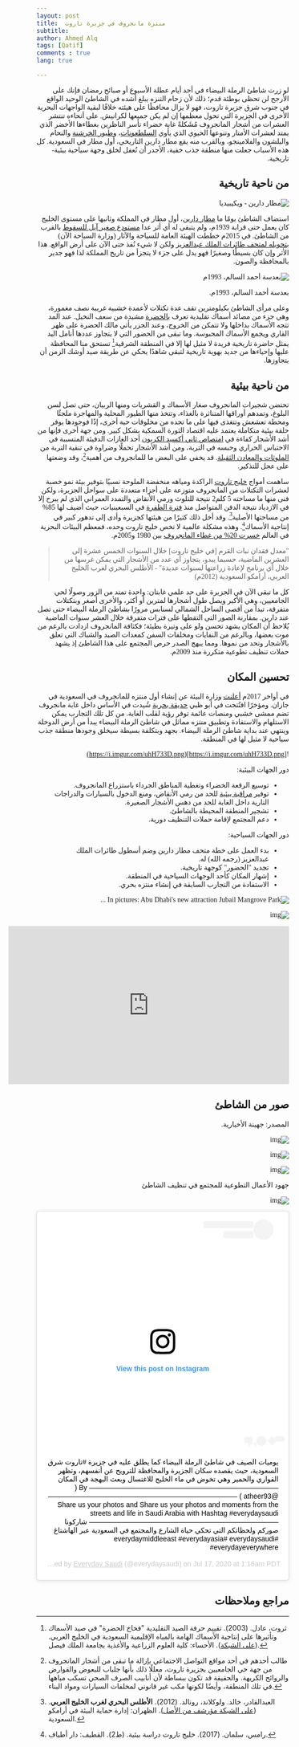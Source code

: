 ```yaml
---
layout: post
title:  منتزة مانجروف في جزيرة تاروت
subtitle: 
author: Ahmed Alq
tags: [Qatif]
comments : true
lang: true

---
```


<div dir="rtl" style="font-family: 'Amiri', serif;" markdown="1">



لو زرت شاطئ الرملة البيضاء في أحد أيام عطلة الأسبوع أو صبائح رمضان فإنك على الأرجح لن تحظى بوطئة قدم؛ ذلك لأن زحام التنزه يبلغ أشده في الشاطئ الوحيد الواقع في جنوب شرق جزيرة تاروت، فهو لا يزال محافظًا على هيئته خلافًا لبقية الواجهات البحرية الأخرى في الجزيرة التي تحول معظمها إن لم يكن جميعها لكرانيش. على أنحاءه تنتشر العشرات من أشجار المانجروف مُشَكلةً غابة خضراء تأسر الناظرين بغطاءها الأخضر الذي يمتد لعشرات الأمتار وتنوعها الحيوي الذي يأوي [السلطعونات](https://ar.wikipedia.org/wiki/%D8%B3%D8%B1%D8%B7%D8%A7%D9%86_%D8%A3%D8%B2%D8%B1%D9%82_%D8%B3%D8%A7%D8%A8%D8%AD)، و[طيور الخرشنة](https://ar.wikipedia.org/wiki/%D8%AE%D8%B1%D8%B4%D9%86%D8%A7%D9%88%D8%A7%D8%AA) والنحام والبلشون والفلامينجو، وبالقرب منه يقع مطار دارين التاريخي، أول مطار في السعودية.  كل هذه الأسباب جعلت منها منطقة جذب خفية، الأجدر أن تُعفل لخلق وجهة سياحية بيئية-تاريخية.



## من ناحية تاريخية

![مطار دارين - ويكيبيديا](https://upload.wikimedia.org/wikipedia/commons/thumb/b/b4/%D8%AE%D9%84%D9%81_%D9%85%D8%B7%D8%A7%D8%B1_%D8%AF%D8%A7%D8%B1%D9%8A%D9%862.jpg/300px-%D8%AE%D9%84%D9%81_%D9%85%D8%B7%D8%A7%D8%B1_%D8%AF%D8%A7%D8%B1%D9%8A%D9%862.jpg)

استضاف الشاطئ يومًا ما [مطار دارين](https://ar.wikipedia.org/wiki/%D9%85%D8%B7%D8%A7%D8%B1_%D8%AF%D8%A7%D8%B1%D9%8A%D9%86)، أول مطار في المملكة وثانيها على مستوى الخليج كان يعمل حتى قرابة 1939م، ولم يتبقى له أي أثر عدا [مستودع صغير آيل للسقوط](http://www.alyaum.com/article/4039296) بالقرب من الشاطئ. في 2015م خططت الهيئة العامة للسياحة والآثار (وزارة السياحة الآن) [بتحويله لمتحف طائرات الملك عبدالعزيز](https://www.alyaum.com/articles/979638/%D8%A7%D9%84%D9%85%D9%85%D9%84%D9%83%D8%A9-%D8%A7%D9%84%D9%8A%D9%88%D9%85/-%D8%AC%D9%88%D9%84%D8%A9-%D9%85%D8%B3%D8%A4%D9%88%D9%84%D9%8A-%D9%87%D9%8A%D8%A6%D8%A9-%D8%A7%D9%84%D8%B3%D9%8A%D8%A7%D8%AD%D8%A9-%D9%81%D9%8A-%D8%A7%D9%84%D9%85%D9%88%D9%82%D8%B9) ولكن لا شيء نُفذ حتى الآن على أرض الواقع. هذا الأثر وإن كان بسيطًا وصغيرًا فهو يدل على جزء لا يتجزأ من تاريخ المملكة لذا فهو جدير بالمحافظة والصون. 

![بعدسة أحمد السالم، 1993م](https://upload.wikimedia.org/wikipedia/commons/6/6a/Ahmed_Al_Salem_1993_6.jpg)

بعدسة أحمد السالم، 1993م.



وعلى مرأى الشاطئ بكيلومترين تقف عدة تكتلات لأعمدة خشبية غريبة نصف مغمورة، وهي جزء من مصائد أسماك تقليدية تعرف [بالحضرة](https://www.spa.gov.sa/2037706) مشيدة من سعف النخيل. عند المد تتجه الأسماك بداخلها ولا تتمكن من الخروج، وعند الجزر يأتي مالك الحضرة على ظهر القاري ويجمع الأسماك المحبوسة. وما تبقى من الحضور التي لا يتجاوز عددها أنامل اليد يمثل حاضرة تاريخية فريدة لا مثيل لها إلا في المنطقة الشرقية[^4] تستحق منا المحافظة عليها وإحياءها من جديد بهوية تاريخية لتبقى شاهدًا يحكي عن طريقة صيد أوشك الزمن أن يتجاوزها.



## من ناحية بيئية

 تحتضن شجيرات المانجروف صغار الأسماك و القشريات ومنها الربيان، حتى تصل لسن البلوغ، وتمدهم أوراقها المتناثرة بالغذاء، وتتخذ منها الطيور المحلية والمهاجرة ملجئًا ومحطة تعشعش وتتغذى فيها على ما تجده من مخلوقات حية أخرى، إذًا فوجودها يوفر حلقة بيئية متكاملة يعتمد عليه اقتصاد الثورة السمكية  بشكل كبير. ومن جهة أخرى فإنها من أشد الأشجار كفاءة في [امتصاص ثاني أكسيد الكربون](https://www.sciencedaily.com/releases/2011/04/110404173247.htm) أحد الغازات الدفيئة المتسببة في الاحتباس الحراري وحبسه في التربة، ومن أشد الأشجار تحملًا وضراوة في تنقية التربة من [الملوثات والمعادن الثقيلة](https://www.scidev.net/global/water/news/mangroves-can-trap-toxic-heavy-metals-says-study.html?__cf_chl_jschl_tk__=002a5a188ef72e9deeb37520a84a7af281605e1e-1594663657-0-AUghZE-llaKozldOVI_j5k66m2KCMKchIV3_y1pdGjE5VUGAv02v-TB-Ejxy0Se5asKPaT8aQuJTMKnFBwD9xbJBXwyggg8Xrxt0Hs16EEUNH7nUgXRZ_fJw-pvzf7WMS6i2c2NOkAHhXPr9Xtf1Ho5YIW4hVgo1x7_Sw_RD_tEtnTMSIQJJEXBN7F8USWIR5RnHBAGpW6Oc-NIkKYSQawEZjCPMrNS6gfyQG1ybCBUxds-f9Cy6fMrTD_aFqYtm6wqKSsroOD5_jYFhDHt55BZIx9BVfMlLVxEVa8JiBjFMdCA_JXBnGAoSBXBn7pI3gHU22Xnr-h0GnM7vsgi1qtDRX_CndLjY95SOEqO7q_q9nWMMBALWnJWdi_kk5gd_gg). قد يخفى على البعض ما للمانجروف من أهمية[^1]، وقد وضعتها على عجل للتذكير.



ساهمت أمواج [خليج تاروت](https://ar.wikipedia.org/wiki/%D8%AE%D9%84%D9%8A%D8%AC_%D8%AA%D8%A7%D8%B1%D9%88%D8%AA) الراكدة ومياهه منخفضة الملوحة نسبيًا بتوفير بيئة نمو خصبة لعشرات التكتلات من المانجروف متوزعة على أجزاء متعددة على سواحل الجزيرة، ولكن فنى منها ما مساحته 5 كلم2 نتيجة للتلوث ورمي الأنقاض والتمدد العمراني الذي لم يبرح  إلا في الازدياد نتيجة الدفن المتواصل منذ [فترة الطفرة](https://ar.wikipedia.org/wiki/%D9%85%D8%B1%D8%AD%D9%84%D8%A9_%D8%A7%D9%84%D8%B7%D9%81%D8%B1%D8%A9) في السبعينيات، حيث أضيف لها 85% من مساحتها الأصلية[^2].  وقد أخل ذلك كثيرًا من هيئتها كجزيرة وأدى إلى تدهور كبير في إنتاجية الأسماك[^3]. وهذه مشكلة عالمية لا تخص خليج تاروت وحده، فمعظم البيئات البحرية في العالم [خسرت 20% من غطاء المانجروف](http://www.fao.org/newsroom/en/news/2008/1000776/index.html) بين 1980 و2005م. 

> "معدل فقدان نبات القرم [في خليج تاروت] خلال السنوات الخمس عشرة إلى العشرين الماضية، حسبما يبدو، يتجاوز أي عدد من الأشجار التي يمكن غرسها من خلال أي برنامج لإعادة زراعتها لسنوات عديدة" - الأطلس البحري لغرب الخليج العربي، أرامكو السعودية (2012م) 



كل ما تبقى الآن في الجزيرة على حد علمي غابتان: واحدة تمتد من الزور وصولًا لحي الجامعيين، وهي الأكبر ويصل طول أشجارها لمترين أو أكثر، والأخرى أصغر وبتكتلات متفرقة، تبدأ من أقصى الساحل الشمالي لسنابس مرورًا بشاطئ الرملة البيضاء حتى تصل عند دارين. بمقارنة الصور التي التقطها على فترات متفرقة خلال العشر سنوات الماضية يُلاحظ أن المكان يشهد تحسن ولو على وتيرة بطيئة؛ فكثافة المانجروف ازدادت بالرغم من موت بعضها، وبالرغم من النفايات ومخلفات السفن كمعدات الصيد والشباك التي تعلق بالأشجار وتحد من نموها. ومما يبهج الصدر حرص المجتمع على هذا الشاطئ إذ يشهد حملات تنظيف تطوعية متكررة منذ 2009م.



##  تحسين المكان



في أواخر 2017م [أعلنت](https://www.spa.gov.sa/1695412) وزارة البيئة عن إنشاء أول منتزه للمانجروف في السعودية في جازان. ومؤخرًا افتُتحت في أبو ظبي [حديقة بحرية](https://park.jubailisland.ae/arabic) شُيدت في الأساس داخل غابة مانجروف تضم ممشى خشبي ومنصات عائمة توفر رؤية لقلب الغابة. من كل تلك التجارب يمكن الاستلهام والاستفادة وتطبيق منتزه مماثل في شاطئ الرملة البيضاء يبدأ من أرض الدوخلة وينتهي عند بداية شاطئ الرملة البيضاء. بجهد وبتكلفة بسيطة سيخلق وجودها منطقة جذب سياحية لا مثيل لها في المنطقة. 

![https://i.imgur.com/uhH733D.png](https://i.imgur.com/uhH733D.png)



دور الجهات البيئية:



* توسيع الرقعة الخضراء وتغطية المناطق الجرداء باستزراع المانجروف.
* توفير [مراقبة بيئية](https://aawsat.com/home/article/1375256/%D8%A7%D9%84%D8%B3%D8%B9%D9%88%D8%AF%D9%8A%D8%A9-%D8%AA%D8%AA%D8%AC%D9%87-%D9%84%D8%A5%D8%B7%D9%84%D8%A7%D9%82-%C2%AB%D8%B4%D8%B1%D8%B7%D8%A9-%D8%A8%D9%8A%D8%A6%D9%8A%D8%A9%C2%BB-%D9%88%D8%A7%D9%84%D8%B9%D9%82%D9%88%D8%A8%D8%A7%D8%AA-%D8%AA%D8%B5%D9%84-%D9%84%D9%84%D8%BA%D8%B1%D8%A7%D9%85%D8%A9-%D9%88%D8%A7%D9%84%D8%B3%D8%AC%D9%86?utm_source=dlvr.it&utm_medium=twitter) للحد من رمي الأنقاض، ومنع الدخول بالسيارات والدراجات النارية داخل الغابة للحد من دهس الأشجار الصغيرة.
* تشجير المنطقة المحيطة بالشاطئ. 
* دعم المجتمع لإقامة حملات التنظيف دورية.



دور الجهات السياحية:



* بدء العمل على خطة متحف مطار دارين وضم أسطول طائرات الملك عبدالعزيز (رحمه الله) له. 
* تجديد "الحضور" كوجهة تاريخية. 
* إشهار المكان كأحد الوجهات السياحية في المنطقة.
* الاستفادة من التجارب السابقة في إنشاء منتزه بحري. 

![In pictures: Abu Dhabi's new attraction Jubail Mangrove Park ...](https://www.arabianbusiness.com/public/images/2020/02/20/Jubail-Mangrove-Park_Abu-Dhabi-5.jpg)



![img](https://assets.website-files.com/5e294486927059de5642492f/5e297594dda3ba86741b86d1_Intro.jpg) 



<iframe width="560" height="315" src="https://www.youtube.com/embed/YDNAV16FZGk" frameborder="0" allow="accelerometer; autoplay; encrypted-media; gyroscope; picture-in-picture" allowfullscreen></iframe>

## صور من الشاطئ



المصدر: جهينة الأخبارية.

![img](https://juhaina.in/media/lib/pics/1526661710.jpg)

![img](https://juhaina.in/media/lib/pics/1526661716.jpg)

![img](https://juhaina.in/media/lib/pics/1526661703.jpg)

جهود الأعمال التطوعية للمجتمع في تنظيف الشاطئ

![img](https://www.juhaina.in/media/lib/pics/1556847563.jpg)

<blockquote class="instagram-media" data-instgrm-captioned data-instgrm-permalink="https://www.instagram.com/p/CCvHSvipRyA/?utm_source=ig_embed&amp;utm_campaign=loading" data-instgrm-version="12" style=" background:#FFF; border:0; border-radius:3px; box-shadow:0 0 1px 0 rgba(0,0,0,0.5),0 1px 10px 0 rgba(0,0,0,0.15); margin: 1px; max-width:540px; min-width:326px; padding:0; width:99.375%; width:-webkit-calc(100% - 2px); width:calc(100% - 2px);"><div style="padding:16px;"> <a href="https://www.instagram.com/p/CCvHSvipRyA/?utm_source=ig_embed&amp;utm_campaign=loading" style=" background:#FFFFFF; line-height:0; padding:0 0; text-align:center; text-decoration:none; width:100%;" target="_blank"> <div style=" display: flex; flex-direction: row; align-items: center;"> <div style="background-color: #F4F4F4; border-radius: 50%; flex-grow: 0; height: 40px; margin-right: 14px; width: 40px;"></div> <div style="display: flex; flex-direction: column; flex-grow: 1; justify-content: center;"> <div style=" background-color: #F4F4F4; border-radius: 4px; flex-grow: 0; height: 14px; margin-bottom: 6px; width: 100px;"></div> <div style=" background-color: #F4F4F4; border-radius: 4px; flex-grow: 0; height: 14px; width: 60px;"></div></div></div><div style="padding: 19% 0;"></div> <div style="display:block; height:50px; margin:0 auto 12px; width:50px;"><svg width="50px" height="50px" viewBox="0 0 60 60" version="1.1" xmlns="https://www.w3.org/2000/svg" xmlns:xlink="https://www.w3.org/1999/xlink"><g stroke="none" stroke-width="1" fill="none" fill-rule="evenodd"><g transform="translate(-511.000000, -20.000000)" fill="#000000"><g><path d="M556.869,30.41 C554.814,30.41 553.148,32.076 553.148,34.131 C553.148,36.186 554.814,37.852 556.869,37.852 C558.924,37.852 560.59,36.186 560.59,34.131 C560.59,32.076 558.924,30.41 556.869,30.41 M541,60.657 C535.114,60.657 530.342,55.887 530.342,50 C530.342,44.114 535.114,39.342 541,39.342 C546.887,39.342 551.658,44.114 551.658,50 C551.658,55.887 546.887,60.657 541,60.657 M541,33.886 C532.1,33.886 524.886,41.1 524.886,50 C524.886,58.899 532.1,66.113 541,66.113 C549.9,66.113 557.115,58.899 557.115,50 C557.115,41.1 549.9,33.886 541,33.886 M565.378,62.101 C565.244,65.022 564.756,66.606 564.346,67.663 C563.803,69.06 563.154,70.057 562.106,71.106 C561.058,72.155 560.06,72.803 558.662,73.347 C557.607,73.757 556.021,74.244 553.102,74.378 C549.944,74.521 548.997,74.552 541,74.552 C533.003,74.552 532.056,74.521 528.898,74.378 C525.979,74.244 524.393,73.757 523.338,73.347 C521.94,72.803 520.942,72.155 519.894,71.106 C518.846,70.057 518.197,69.06 517.654,67.663 C517.244,66.606 516.755,65.022 516.623,62.101 C516.479,58.943 516.448,57.996 516.448,50 C516.448,42.003 516.479,41.056 516.623,37.899 C516.755,34.978 517.244,33.391 517.654,32.338 C518.197,30.938 518.846,29.942 519.894,28.894 C520.942,27.846 521.94,27.196 523.338,26.654 C524.393,26.244 525.979,25.756 528.898,25.623 C532.057,25.479 533.004,25.448 541,25.448 C548.997,25.448 549.943,25.479 553.102,25.623 C556.021,25.756 557.607,26.244 558.662,26.654 C560.06,27.196 561.058,27.846 562.106,28.894 C563.154,29.942 563.803,30.938 564.346,32.338 C564.756,33.391 565.244,34.978 565.378,37.899 C565.522,41.056 565.552,42.003 565.552,50 C565.552,57.996 565.522,58.943 565.378,62.101 M570.82,37.631 C570.674,34.438 570.167,32.258 569.425,30.349 C568.659,28.377 567.633,26.702 565.965,25.035 C564.297,23.368 562.623,22.342 560.652,21.575 C558.743,20.834 556.562,20.326 553.369,20.18 C550.169,20.033 549.148,20 541,20 C532.853,20 531.831,20.033 528.631,20.18 C525.438,20.326 523.257,20.834 521.349,21.575 C519.376,22.342 517.703,23.368 516.035,25.035 C514.368,26.702 513.342,28.377 512.574,30.349 C511.834,32.258 511.326,34.438 511.181,37.631 C511.035,40.831 511,41.851 511,50 C511,58.147 511.035,59.17 511.181,62.369 C511.326,65.562 511.834,67.743 512.574,69.651 C513.342,71.625 514.368,73.296 516.035,74.965 C517.703,76.634 519.376,77.658 521.349,78.425 C523.257,79.167 525.438,79.673 528.631,79.82 C531.831,79.965 532.853,80.001 541,80.001 C549.148,80.001 550.169,79.965 553.369,79.82 C556.562,79.673 558.743,79.167 560.652,78.425 C562.623,77.658 564.297,76.634 565.965,74.965 C567.633,73.296 568.659,71.625 569.425,69.651 C570.167,67.743 570.674,65.562 570.82,62.369 C570.966,59.17 571,58.147 571,50 C571,41.851 570.966,40.831 570.82,37.631"></path></g></g></g></svg></div><div style="padding-top: 8px;"> <div style=" color:#3897f0; font-family:Arial,sans-serif; font-size:14px; font-style:normal; font-weight:550; line-height:18px;"> View this post on Instagram</div></div><div style="padding: 12.5% 0;"></div> <div style="display: flex; flex-direction: row; margin-bottom: 14px; align-items: center;"><div> <div style="background-color: #F4F4F4; border-radius: 50%; height: 12.5px; width: 12.5px; transform: translateX(0px) translateY(7px);"></div> <div style="background-color: #F4F4F4; height: 12.5px; transform: rotate(-45deg) translateX(3px) translateY(1px); width: 12.5px; flex-grow: 0; margin-right: 14px; margin-left: 2px;"></div> <div style="background-color: #F4F4F4; border-radius: 50%; height: 12.5px; width: 12.5px; transform: translateX(9px) translateY(-18px);"></div></div><div style="margin-left: 8px;"> <div style=" background-color: #F4F4F4; border-radius: 50%; flex-grow: 0; height: 20px; width: 20px;"></div> <div style=" width: 0; height: 0; border-top: 2px solid transparent; border-left: 6px solid #f4f4f4; border-bottom: 2px solid transparent; transform: translateX(16px) translateY(-4px) rotate(30deg)"></div></div><div style="margin-left: auto;"> <div style=" width: 0px; border-top: 8px solid #F4F4F4; border-right: 8px solid transparent; transform: translateY(16px);"></div> <div style=" background-color: #F4F4F4; flex-grow: 0; height: 12px; width: 16px; transform: translateY(-4px);"></div> <div style=" width: 0; height: 0; border-top: 8px solid #F4F4F4; border-left: 8px solid transparent; transform: translateY(-4px) translateX(8px);"></div></div></div></a> <p style=" margin:8px 0 0 0; padding:0 4px;"> <a href="https://www.instagram.com/p/CCvHSvipRyA/?utm_source=ig_embed&amp;utm_campaign=loading" style=" color:#000; font-family:Arial,sans-serif; font-size:14px; font-style:normal; font-weight:normal; line-height:17px; text-decoration:none; word-wrap:break-word;" target="_blank">يوميات الصيف في شاطئ الرملة البيضاء كما يطلق عليه في جزيرة #تاروت شرق السعودية، حيث يقصده سكان الجزيرة والمحافظة للترويح عن أنفسهم، وتظهر القواري والحمير وهي تخوض في ماء الخليج للاغتسال وبعث البهجة في المكان ——————————————————————————— By (‏ ‏ ‏@atheer93 ) ——————————————————————————— Share us your photos and Share us your photos and moments from the streets and life in Saudi Arabia with Hashtag #everydaysaudi ——————————————————————————— ‏‎شاركونا صوركم ولحظاتكم التي تحكي حياة الشارع والمجتمع في السعودية عبر الهاشتاغ #everydaysaudi  ‏#everydaymiddleeast #everydayasia #everydayeverywhere</a></p> <p style=" color:#c9c8cd; font-family:Arial,sans-serif; font-size:14px; line-height:17px; margin-bottom:0; margin-top:8px; overflow:hidden; padding:8px 0 7px; text-align:center; text-overflow:ellipsis; white-space:nowrap;">A post shared by <a href="https://www.instagram.com/everydaysaudi/?utm_source=ig_embed&amp;utm_campaign=loading" style=" color:#c9c8cd; font-family:Arial,sans-serif; font-size:14px; font-style:normal; font-weight:normal; line-height:17px;" target="_blank"> Everyday Saudi</a> (@everydaysaudi) on <time style=" font-family:Arial,sans-serif; font-size:14px; line-height:17px;" datetime="2020-07-17T08:16:17+00:00">Jul 17, 2020 at 1:16am PDT</time></p></div></blockquote>
<script async src="//www.instagram.com/embed.js"></script>

## مراجع وملاحظات

[^1]: طالب أحدهم في أحد مواقع التواصل الاجتماعي بإزالة ما تبقى من أشجار المانجروف من جهة حي الجامعيين بجزيرة تاروت، معللًا ذلك بأنها جلباب للبعوض والقوارض والروائح الكريهة. والحقيقة قد تكون ببساطة لأن أنابيب الصرف الصحي تسكب مياهها في تلك المنطقة، وأيضًا لكونها مكب غير قانوني لمخلفات السيارات ومواد البناء.

[^2]: العبدالقادر، خالد. ولوكلاند، رونالد.  (2012). **الأطلس البحري لغرب الخليج العربي**. ([على الشبكة مؤرشف من الأصل](https://web.archive.org/web/20170627140402/http://www.saudiaramco.com/ar/home/news-media/publications/books/Atlasmarine.html)). الظهران: إدارة حماية البيئة في أرامكو السعودية.
[^3]: رامس، سلمان. (2017). خليج تاروت دراسة بيئية. (ط2). القطيف: دار أطياف.

[^4]: ثروت، عادل. (2003). تقييم حرفة الصيد التقليدية "فخاخ الحضرة" في صيد الأسماك وتأثيرها على إنتاجية الأسماك الهامة بالمياه الإقليمية السعودية في الخليج العربي. ([على الشبكة](https://www.kfu.edu.sa/ar/Deans/Research/Documents/3017.pdf)). الأحساء: كلية العلوم الزراعية والأغذية بجامعة الملك فيصل.

</div>